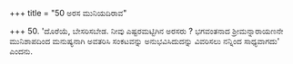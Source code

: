 +++
title = "50 ಅರಸ ಮುನಿಯದಿರಾವ"

+++
50. 'ದೊರೆಯೆ, ಬೇಸರಿಸಬೇಡ. ನೀವು ಎಷ್ಟರಮಟ್ಟಿಗಿನ ಅರಸರು ? ಭಗವಂತನಾದ ಶ್ರೀಮನ್ನಾರಾಯಣನೇ ಮುನಿಶಾಪದಿಂದ ಮನುಷ್ಯನಾಗಿ ಅವತರಿಸಿ ಸಂಕಟವನ್ನು ಅನುಭವಿಸಿದುದನ್ನು ವಿವರಿಸಲು ನನ್ನಿಂದ ಸಾಧ್ಯವಾಗದು' ಎಂದನು.